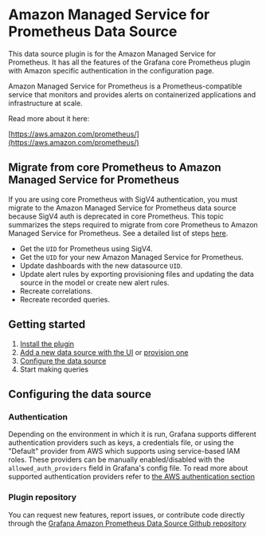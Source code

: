 # Amazon Managed Service for Prometheus Data Source

This data source plugin is for the Amazon Managed Service for Prometheus. It has all the features of the Grafana core Prometheus plugin with Amazon specific authentication in the configuration page.

Amazon Managed Service for Prometheus is a Prometheus-compatible service that monitors and provides alerts on containerized applications and infrastructure at scale.

Read more about it here:

[https://aws.amazon.com/prometheus/](https://aws.amazon.com/prometheus/)


## Migrate from core Prometheus to Amazon Managed Service for Prometheus

If you are using core Prometheus with SigV4 authentication, you must migrate to the Amazon Managed Service for Prometheus data source because SigV4 auth is deprecated in core Prometheus. This topic summarizes the steps required to migrate from core Prometheus to Amazon Managed Service for Prometheus. See a detailed list of steps [here](src/README.md).

- Get the `UID` for Prometheus using SigV4.
- Get the `UID` for your new Amazon Managed Service for Prometheus.
- Update dashboards with the new datasource `UID`.
- Update alert rules by exporting provisioning files and updating the data source in the model or create new alert rules.
- Recreate correlations.
- Recreate recorded queries.

## Getting started

1. [Install the plugin](https://grafana.com/docs/grafana/latest/administration/plugin-management/#install-grafana-plugins)
1. [Add a new data source with the UI](https://grafana.com/docs/grafana/latest/datasources/#add-a-data-source) or [provision one](https://grafana.com/docs/grafana/latest/administration/provisioning/)
1. [Configure the data source](#configuring-the-data-source)
1. Start making queries

## Configuring the data source

### Authentication

Depending on the environment in which it is run, Grafana supports different authentication providers such as keys, a credentials file, or using the "Default" provider from AWS which supports using service-based IAM roles. These providers can be manually enabled/disabled with the `allowed_auth_providers` field in Grafana's config file. To read more about supported authentication providers refer to [the AWS authentication section](https://grafana.com/docs/grafana/latest/datasources/aws-cloudwatch/aws-authentication/#select-an-authentication-method)

### Plugin repository

You can request new features, report issues, or contribute code directly through the [Grafana Amazon Prometheus Data Source Github repository](https://github.com/grafana/grafana-amazonprometheus-datasource)